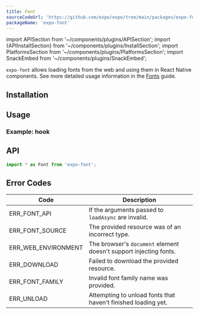 ```yaml
---
title: Font
sourceCodeUrl: 'https://github.com/expo/expo/tree/main/packages/expo-font'
packageName: 'expo-font'
---
```


import APISection from '~/components/plugins/APISection';
import {APIInstallSection} from '~/components/plugins/InstallSection';
import PlatformsSection from '~/components/plugins/PlatformsSection';
import SnackEmbed from '~/components/plugins/SnackEmbed';

`expo-font` allows loading fonts from the web and using them in React Native components. See more detailed usage information in the [Fonts](/guides/using-custom-fonts) guide.

<PlatformsSection android emulator ios simulator web />

## Installation

<APIInstallSection />

## Usage

### Example: hook

<SnackEmbed snackId="@amanhimself/expo-font-docs-hook-example" preview platform="web" />

## API

```js
import * as Font from 'expo-font';
```

<APISection packageName="expo-font" />

## Error Codes

| Code                | Description                                                       |
| ------------------- | ----------------------------------------------------------------- |
| ERR_FONT_API        | If the arguments passed to `loadAsync` are invalid.               |
| ERR_FONT_SOURCE     | The provided resource was of an incorrect type.                   |
| ERR_WEB_ENVIRONMENT | The browser's `document` element doesn't support injecting fonts. |
| ERR_DOWNLOAD        | Failed to download the provided resource.                         |
| ERR_FONT_FAMILY     | Invalid font family name was provided.                            |
| ERR_UNLOAD          | Attempting to unload fonts that haven't finished loading yet.     |
